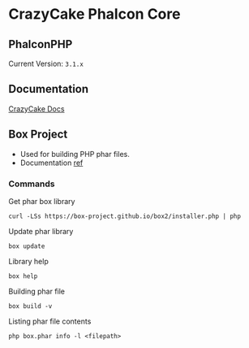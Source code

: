 CrazyCake Phalcon Core
======================

## PhalconPHP

Current Version: `3.1.x`

## Documentation

[CrazyCake Docs](http://docs.crazycake.cl/)

## Box Project

- Used for building PHP phar files.
- Documentation [ref](http://box-project.org/)

### Commands
Get phar box library
```
curl -LSs https://box-project.github.io/box2/installer.php | php
```

Update phar library
```
box update
```

Library help
```
box help
```

Building phar file
```
box build -v
```

Listing phar file contents
```
php box.phar info -l <filepath>
```
